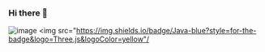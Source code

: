 ### Hi there 👋
![image](https://user-images.githubusercontent.com/120734183/209133153-f0676c73-9a46-49d7-8427-9b7cb7cad85f.png)
<img src="https://img.shields.io/badge/Java-blue?style=for-the-badge&logo=Three.js&logoColor=yellow"/
